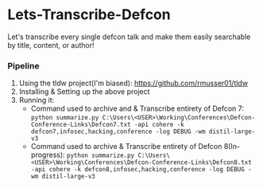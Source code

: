 # Lets-Transcribe-Defcon
Let's transcribe every single defcon talk and make them easily searchable by title, content, or author!

### Pipeline
1. Using the tldw project(I'm biased): https://github.com/rmusser01/tldw
2. Installing & Setting up the above project
3. Running it: 
	* Command used to archive and & Transcribe entirety of Defcon 7: `python summarize.py C:\Users\<USER>\Working\Conferences\Defcon-Conference-Links\Defcon7.txt -api cohere -k defcon7,infosec,hacking,conference -log DEBUG -wm distil-large-v3`
	* Command used to archive & Transcribe entirety of Defcon 8(In-progress): `python summarize.py C:\Users\<USER>\Working\Conferences\Defcon-Conference-Links\Defcon8.txt -api cohere -k defcon8,infosec,hacking,conference -log DEBUG -wm distil-large-v3`













